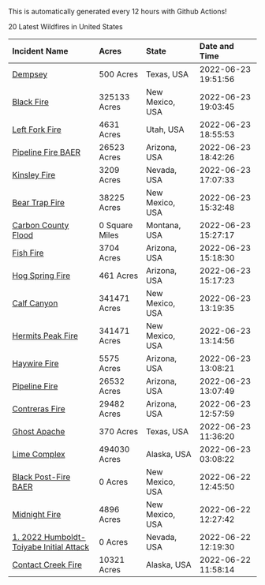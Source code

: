 This is automatically generated every 12 hours with Github Actions!

20 Latest Wildfires in United States

 | Incident Name | Acres | State | Date and Time |
|:---|:---|:---|:---|
| [Dempsey](https://inciweb.nwcg.gov/incident/8174/) | 500 Acres | Texas, USA | 2022-06-23 19:51:56 |
| [Black Fire](https://inciweb.nwcg.gov/incident/8103/) | 325133 Acres | New Mexico, USA | 2022-06-23 19:03:45 |
| [Left Fork Fire](https://inciweb.nwcg.gov/incident/8169/) | 4631 Acres | Utah, USA | 2022-06-23 18:55:53 |
| [Pipeline Fire BAER](https://inciweb.nwcg.gov/incident/8168/) | 26523 Acres | Arizona, USA | 2022-06-23 18:42:26 |
| [Kinsley Fire](https://inciweb.nwcg.gov/incident/8167/) | 3209 Acres | Nevada, USA | 2022-06-23 17:07:33 |
| [Bear Trap Fire](https://inciweb.nwcg.gov/incident/8093/) | 38225 Acres | New Mexico, USA | 2022-06-23 15:32:48 |
| [Carbon County Flood](https://inciweb.nwcg.gov/incident/8161/) | 0 Square Miles | Montana, USA | 2022-06-23 15:27:17 |
| [Fish Fire](https://inciweb.nwcg.gov/incident/8160/) | 3704 Acres | Arizona, USA | 2022-06-23 15:18:30 |
| [Hog Spring Fire](https://inciweb.nwcg.gov/incident/8171/) | 461 Acres | Arizona, USA | 2022-06-23 15:17:23 |
| [Calf Canyon](https://inciweb.nwcg.gov/incident/8069/) | 341471 Acres | New Mexico, USA | 2022-06-23 13:19:35 |
| [Hermits Peak Fire](https://inciweb.nwcg.gov/incident/8049/) | 341471 Acres | New Mexico, USA | 2022-06-23 13:14:56 |
| [Haywire Fire](https://inciweb.nwcg.gov/incident/8155/) | 5575 Acres | Arizona, USA | 2022-06-23 13:08:21 |
| [Pipeline Fire](https://inciweb.nwcg.gov/incident/8152/) | 26532 Acres | Arizona, USA | 2022-06-23 13:07:49 |
| [Contreras Fire ](https://inciweb.nwcg.gov/incident/8154/) | 29482 Acres | Arizona, USA | 2022-06-23 12:57:59 |
| [Ghost Apache](https://inciweb.nwcg.gov/incident/8172/) | 370 Acres | Texas, USA | 2022-06-23 11:36:20 |
| [Lime Complex](https://inciweb.nwcg.gov/incident/8173/) | 494030 Acres | Alaska, USA | 2022-06-23 03:08:22 |
| [Black Post-Fire BAER](https://inciweb.nwcg.gov/incident/8144/) | 0 Acres | New Mexico, USA | 2022-06-22 12:45:50 |
| [Midnight Fire](https://inciweb.nwcg.gov/incident/8147/) | 4896 Acres | New Mexico, USA | 2022-06-22 12:27:42 |
| [1.	2022 Humboldt-Toiyabe Initial Attack](https://inciweb.nwcg.gov/incident/8170/) | 0 Acres | Nevada, USA | 2022-06-22 12:19:30 |
| [Contact Creek Fire](https://inciweb.nwcg.gov/incident/8131/) | 10321 Acres | Alaska, USA | 2022-06-22 11:58:14 |
